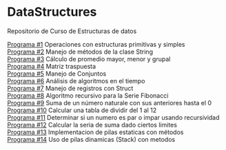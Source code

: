 # DataStructures
Repositorio de Curso de Estructuras de datos

[Programa #1](./Primitivas_Simples/Program.cs) Operaciones con estructuras primitivas y simples  
[Programa #2](./Manejo_String/Program.cs) Manejo de métodos de la clase String  
[Programa #3](./ArregloAlumnos/Program.cs) Cálculo de promedio mayor, menor y grupal  
[Programa #4](./Traspuesta/Program.cs) Matriz traspuesta  
[Programa #5](./ConjuntosHashSet/Program.cs) Manejo de Conjuntos  
[Programa #6](./AnalisisAlgoritmos/Program.cs) Análisis de algoritmos en el tiempo  
[Programa #7](./Registros/Program.cs) Manejo de registros con Struct  
[Programa #8](./RecursividadDirecta/Program.cs) Algoritmo recursivo para la Serie Fibonacci  
[Programa #9](./Suma_Recursiva/Program.cs) Suma de un número naturale con sus anteriores hasta el 0  
[Programa #10](./DividirRecursivaIndirecta/Program.cs) Calcular una tabla de dividir del 1 al 12  
[Programa #11](./ParImparRecursivoIndirecto/Program.cs) Determinar si un numero es par o impar usando recursividad  
[Programa #12](./SerieSumaRecursivaIndirecta/Program.cs) Calcular la seria de suma dado ciertos limites  
[Programa #13](./Pila_Estatica_Estudiantes/Program.cs) Implementacion de pilas estaticas con métodos  
[Programa #14](./Pilas_Stack) Uso de pilas dinamicas (Stack) con metodos  
